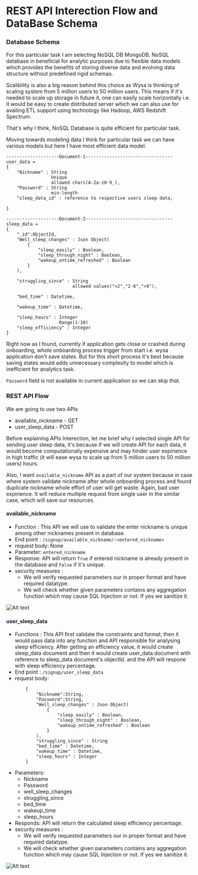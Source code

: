 # REST API Interection Flow and DataBase Schema

### Database Schema
For this particular task I am selecting NoSQL DB MongoDB. NoSQL database in beneficial for analytic purposes due to flexible data models which provides the benefits of storing diverse data and evolving data structure without predefined rigid schemas. 

Scalibility is also a big reason behind this choice as Wysa is thinking of scaling system from 5 million users to 50 million users. This means if it's needed to scale up storage in future it, one can easily scale horizontally i.e. it would be easy to create distributed server which we can also use for availing ETL support using technology like Hadoop, AWS Redshift Spectrum. 

That's why I think, NoSQL Database is quite efficient for particular task.

Moving towards modeling data I think for particular task we can have various models but here I have most efficient data model.

```
--------------------Document-1---------------------------------
user_data = 
{
    "Nickname" : String
                 Unique
                 allowed chars(A-Za-z0-9_),
    "Password" : String
                 min-length
    "sleep_data_id" : reference to respective users sleep data,

}

--------------------Document-2---------------------------------
sleep_data =
{
    "_id":ObjectId,
    "Well_sleep_changes" : Json Object(
        {
            "sleep_easily" : Boolean,
            "sleep_through_night" : Boolean,
            "wakeup_ontime_refreshed" : Boolean
        }
    ),

    "struggling_since" : String
                         allowed values("<2","2-8",">8"),

    "bed_time" : Datetime,

    "wakeup_time" : Datetime,
    
    "sleep_hours" : Integer
                    Range(1-10) 
    "sleep_efficiency" : Integer
}

```

Right now as I found, currently if application gets close or crashed during onboarding, whole onboarding process trigger from start i.e. wysa application don't save states. But for this short process it's best because saving states would adds unnecessary complexity to model which is inefficient for analytics task. 

`Password` field is not available in current application so we can skip that.

### REST API Flow

We are going to use two APIs 
* available_nickname - GET
* user_sleep_data - POST

Before explaining APIs Interection, let me brief why I selected single API for sending user sleep data, it's because if we will create API for each data, it would become computationally expensive and may hinder user expirience in high traffic (it will ease wysa to scale up from 5 million users to 50 million users) hours.

Also, I want `available_nickname` API as a part of our system because in case where system validate nickname after whole onboarding process and found duplicate nickname whole effort of user will get waste. Again, bad user expirience. It will reduce multiple request from single user in the similar case, which will save our resources. 

#### available_nickname
* Function : This API we will use to validate the enter nickname is unique among other nicknames present in database.
* End point : `/signup/available_nickname/:<entered_nickname>`
* request body:  None
* Parameter: `entered_nickname` 
* Response: API will return `True` if entered nickname is already present in the database and `False` if it's unique.
* security measures : 
    - We will verify requested parameters our in proper format and have required datatype.
    - We will check whether given parameters contains any aggregation function which may cause SQL Injection or not. If yes we sanitize it. 

![Alt text](<API.available_nickname.Interaction (1)-1.jpg>)


#### user_sleep_data
* Functions : This API first validate the constraints and format, then it would pass data into any function and API responsible for analysing sleep efficiency. After getting an efficiency value, it would create sleep_data document and then it would create user_data document with reference to sleep_data document's objectId. and the API will respone with sleep efficiency percentage. 
* End point : `/signup/user_sleep_data`
* request body: 
    ``` 
        {
            "Nickname":String,
            "Password":String,
            "Well_sleep_changes" : Json Object(
                {
                    "sleep_easily" : Boolean,
                    "sleep_through_night" : Boolean,
                    "wakeup_ontime_refreshed" : Boolean
                }
            ),
            "struggling_since" : String
            "bed_time" : Datetime,
            "wakeup_time" : Datetime,
            "sleep_hours" : Integer
        }
    ```
* Parameters:
    - Nickname
    - Password
    - well_sleep_changes
    - struggling_since
    - bed_time
    - wakeup_time
    - sleep_hours
* Responds: API will return the calculated sleep efficiency percentage.
* security measures : 
    - We will verify requested parameters our in proper format and have required datatype.
    - We will check whether given parameters contains any aggregation function which may cause SQL Injection or not. If yes we sanitize it. 

![Alt text](<API.user_sleep_data.Interaction (1)-1.jpg>)
